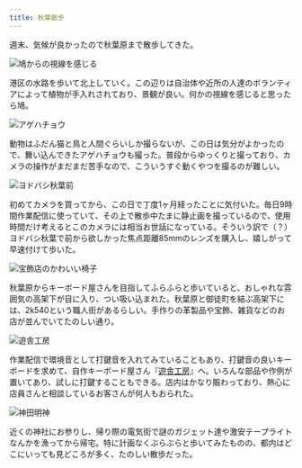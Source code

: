 ```yaml
---
title: 秋葉散歩
---
```

週末、気候が良かったので秋葉原まで散歩してきた。

![](https://lh5.googleusercontent.com/gvXMVmKHH5fB--WapWrYoL0Lr-sxY08znHVVamw0jIogMaqjHrKMmjiMGShHv3m3iNitbo5t21jsjptNdYO0dykNemLoK4e6quN9CY7Jix0BDhDbenCc0DE-x6fN8vK-NNr-BrbCddsEWEjkayZBGCI "鳩からの視線を感じる")

港区の水路を歩いて北上していく。この辺りは自治体や近所の人達のボランティアによって植物が手入れされており、景観が良い。何かの視線を感じると思ったら鳩。

![](https://lh6.googleusercontent.com/FGSR5XR3wlhYtWBp0CGk6Abfb7w8m_aL_cQeHbjU7PAFKD4k9_DbkFBUyJ9kSh6XgbPFw-YJ9KQ_bc4j34CburydDULbJjCcuP90z_niG34gELA39gsGCJih37OOMsAMdUV7o6nKtrC263BCHadhMUs "アゲハチョウ")

動物はふだん猫と鳥と人間ぐらいしか撮らないが、この日は気分がよかったので、舞い込んできたアゲハチョウも撮った。普段からゆっくりと撮っており、カメラの操作がまだまだ苦手なので、こういうすぐ動くやつを撮るのが難しい。

![](https://lh5.googleusercontent.com/F6iscrJnEoZpShNS54cD61RCfMaT6KXIh6p_Z3nyjkdoTFPpe6m2B4Y9ejMIP7bbhiUkCoG8VFBS5UIBV635BiBURpXQXr33ZJPZ9lEocwlegXnoFKRpScOdkM4yOwf9l6jHzwTBQ5-gSqbSi_BU9PM "ヨドバシ秋葉前")

初めてカメラを買ってから、この日で丁度1ヶ月経ったことに気付いた。毎日9時間作業配信に使っていて、その上で散歩中たまに静止画を撮っているので、使用時間だけ考えるとこのカメラには相当お世話になっている。そういう訳で（？）ヨドバシ秋葉で前から欲しかった焦点距離85mmのレンズを購入し、嬉しがって早速付けて歩いた。

![](https://lh3.googleusercontent.com/equ0xfqRTEaNWGqdluxNuAviUcb2EWV-LRl2BPS03crn4xeNx_CzNpcGXF7usHGZBg9Z5taewzVFm_KgfgdFxsPRYJjb64I5x6wzwQfh4X1p3rIrICdOVqCDJFw71CIbGFWpV_1A7nPUC1eXZjdh2Lo "宝飾店のかわいい椅子")

秋葉原からキーボード屋さんを目指してふらふらと歩いていると、おしゃれな雰囲気の高架下が目に入り、つい吸い込まれた。秋葉原と御徒町を結ぶ高架下には、2k540という職人街があるらしい。手作りの革製品や宝飾、雑貨などのお店が並んでいてたのしい通り。

![](https://lh4.googleusercontent.com/fDHhF5SVCxE7auOk_GZOL6tXeuv9Rx8r-Rj9h5unOD8kXgh_JGT7vmDC1XBhzSHqMZ7bWAZMWli5wxZWFGl2nzfqHW8Q9VvwY_BvMgPmc81y1o3xH0FbYhmWF-2gPlGdwscbM57lFItzozFfZwkXtDA "遊舎工房")

作業配信で環境音として打鍵音を入れてみていることもあり、打鍵音の良いキーボードを求めて、自作キーボード屋さん『[遊舎工房](https://yushakobo.jp/)』へ。いろんな部品や作例が置いてあり、試しに打鍵することもできる。店内はかなり賑わっており、熱心に店員さんと相談しているお客さんが何人もおられた。

![](https://lh4.googleusercontent.com/PFofsdbWTBKYFgqC1HEqwNSSxPb3eYh-5l0VROIcrqcJahEbOAw8Pog2NL-NEjW-ttaqu8e5LX4n4u2SzrfA_erjukNXvAIic6Brn_pYfIkFRA-nSxD1VTWcKkX7D5-Yd-Mmon9RstbQhRlyDjPsYTs "神田明神")

近くの神社にお参りし、帰り際の電気街で謎のガジェット達や激安テープライトなんかを漁ってから帰宅。特に計画なくぶらぶらと歩いてみたものの、都内はどこにいっても見どころが多く、たのしい散歩だった。
